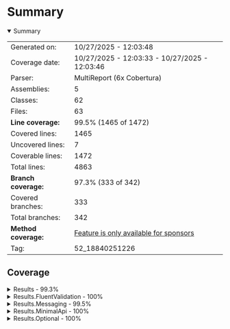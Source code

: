 # Summary
<details open><summary>Summary</summary>

|||
|:---|:---|
| Generated on: | 10/27/2025 - 12:03:48 |
| Coverage date: | 10/27/2025 - 12:03:33 - 10/27/2025 - 12:03:46 |
| Parser: | MultiReport (6x Cobertura) |
| Assemblies: | 5 |
| Classes: | 62 |
| Files: | 63 |
| **Line coverage:** | 99.5% (1465 of 1472) |
| Covered lines: | 1465 |
| Uncovered lines: | 7 |
| Coverable lines: | 1472 |
| Total lines: | 4863 |
| **Branch coverage:** | 97.3% (333 of 342) |
| Covered branches: | 333 |
| Total branches: | 342 |
| **Method coverage:** | [Feature is only available for sponsors](https://reportgenerator.io/pro) |
| Tag: | 52_18840251226 |

</details>

## Coverage
<details><summary>Results - 99.3%</summary>

|**Name**|**Line**|**Branch**|
|:---|---:|---:|
|**Results**|**99.3%**|**100%**|
|Toarnbeike.Results.Collections.CollectionExtensions|95.4%|100%|
|Toarnbeike.Results.Extensions.BindExtensions|100%|100%|
|Toarnbeike.Results.Extensions.CheckExtensions|100%|100%|
|Toarnbeike.Results.Extensions.MapExtensions|100%|100%|
|Toarnbeike.Results.Extensions.MatchExtensions|100%|100%|
|Toarnbeike.Results.Extensions.TapAlwaysExtensions|100%||
|Toarnbeike.Results.Extensions.TapExtensions|100%|100%|
|Toarnbeike.Results.Extensions.TapFailureExtensions|100%|100%|
|Toarnbeike.Results.Extensions.Unsafe.GetFailureOrThrowExtensions|100%|100%|
|Toarnbeike.Results.Extensions.Unsafe.GetValueOrThrowExtensions|100%|100%|
|Toarnbeike.Results.Extensions.VerifyExtensions|100%|100%|
|Toarnbeike.Results.Extensions.VerifyWhenExtensions|100%|100%|
|Toarnbeike.Results.Extensions.WithValueExtensions|100%|100%|
|Toarnbeike.Results.Extensions.ZipExtensions|100%|100%|
|Toarnbeike.Results.Failure|100%||
|Toarnbeike.Results.Failures.AggregateFailure|100%|100%|
|Toarnbeike.Results.Failures.ExceptionFailure|100%||
|Toarnbeike.Results.Failures.ValidationFailure|100%||
|Toarnbeike.Results.Failures.ValidationFailures|100%|100%|
|Toarnbeike.Results.Linq.LinqExtensions|100%|100%|
|Toarnbeike.Results.Result|100%||
|Toarnbeike.Results.Result`1|100%|100%|
|Toarnbeike.Results.TestHelpers.ResultAssertionException|100%||
|Toarnbeike.Results.TestHelpers.ResultFailureAssertions|100%|100%|
|Toarnbeike.Results.TestHelpers.ResultSuccessAssertions|100%|100%|

</details>
<details><summary>Results.FluentValidation - 100%</summary>

|**Name**|**Line**|**Branch**|
|:---|---:|---:|
|**Results.FluentValidation**|**100%**|**100%**|
|Toarnbeike.Results.FluentValidation.FluentValidationConverters|100%||
|Toarnbeike.Results.FluentValidation.ValidateExtensions|100%|100%|

</details>
<details><summary>Results.Messaging - 99.5%</summary>

|**Name**|**Line**|**Branch**|
|:---|---:|---:|
|**Results.Messaging**|**99.5%**|**91%**|
|Toarnbeike.Results.Messaging.DependencyInjection.DependencyInjectionExtensi<br/>ons|100%|100%|
|Toarnbeike.Results.Messaging.DependencyInjection.NotificationMessagingOptio<br/>ns|100%||
|Toarnbeike.Results.Messaging.DependencyInjection.RequestMessagingOptions|100%|100%|
|Toarnbeike.Results.Messaging.Extensions.TypeExtensions|100%|100%|
|Toarnbeike.Results.Messaging.Implementation.RequestDispatcher|100%||
|Toarnbeike.Results.Messaging.Implementation.RequestPipelineExecutor`2|95.4%|78.5%|
|Toarnbeike.Results.Messaging.Notifications.NotificationBase|100%||
|Toarnbeike.Results.Messaging.Notifications.NotificationId|100%||
|Toarnbeike.Results.Messaging.Notifications.ProcessingState|100%|100%|
|Toarnbeike.Results.Messaging.Notifications.Publisher.NotificationPublisher|100%|100%|
|Toarnbeike.Results.Messaging.Notifications.Store.InMemoryNotificationStore|100%||
|Toarnbeike.Results.Messaging.Notifications.Store.JsonSerialization.Notifica<br/>tionIdJsonConverter|100%||
|Toarnbeike.Results.Messaging.Notifications.Store.JsonSerialization.Notifica<br/>tionJsonConverter|100%|100%|
|Toarnbeike.Results.Messaging.Notifications.Store.NotificationStoreBase|100%||
|Toarnbeike.Results.Messaging.Pagination.PaginatedCollection`1|100%||
|Toarnbeike.Results.Messaging.Pagination.PagingExtensions|100%||
|Toarnbeike.Results.Messaging.Pagination.PagingInformation|100%||
|Toarnbeike.Results.Messaging.Pipeline.PerformanceLogging.PerformanceLogging<br/>Behaviour`2|100%|66.6%|
|Toarnbeike.Results.Messaging.Pipeline.PerformanceLogging.PerformanceLogging<br/>Options|100%||
|Toarnbeike.Results.Messaging.Pipeline.PerformanceLogging.RequestExceedsExpe<br/>ctedDurationNotification|100%||
|Toarnbeike.Results.Messaging.Pipeline.Validation.FluentValidationPipelineBe<br/>haviour`2|100%|100%|

</details>
<details><summary>Results.MinimalApi - 100%</summary>

|**Name**|**Line**|**Branch**|
|:---|---:|---:|
|**Results.MinimalApi**|**100%**|**92.8%**|
|Toarnbeike.Results.MinimalApi.AggregateProblemDetails|100%||
|Toarnbeike.Results.MinimalApi.DependencyInjection.ResultMappingBuilder|100%|66.6%|
|Toarnbeike.Results.MinimalApi.DependencyInjection.ResultMappingEndpointGrou<br/>pExtensions|100%||
|Toarnbeike.Results.MinimalApi.DependencyInjection.ResultMappingRegistration<br/>Extension|100%|100%|
|Toarnbeike.Results.MinimalApi.Mapping.Failures.AggregateFailureResultMapper|100%|100%|
|Toarnbeike.Results.MinimalApi.Mapping.Failures.ExceptionFailureResultMapper|100%||
|Toarnbeike.Results.MinimalApi.Mapping.Failures.FailureResultMapper`1|100%||
|Toarnbeike.Results.MinimalApi.Mapping.Failures.FallbackFailureResultMapper|100%||
|Toarnbeike.Results.MinimalApi.Mapping.Failures.ValidationFailureResultMappe<br/>r|100%||
|Toarnbeike.Results.MinimalApi.Mapping.Failures.ValidationFailuresResultMapp<br/>er|100%||
|Toarnbeike.Results.MinimalApi.Mapping.ResultMapper|100%|100%|
|Toarnbeike.Results.MinimalApi.ResultMappingEndpointFilter|100%|100%|

</details>
<details><summary>Results.Optional - 100%</summary>

|**Name**|**Line**|**Branch**|
|:---|---:|---:|
|**Results.Optional**|**100%**|**100%**|
|Toarnbeike.Results.Optional.ToOptionExtensions|100%|100%|
|Toarnbeike.Results.Optional.ToResultExtensions|100%|100%|

</details>
